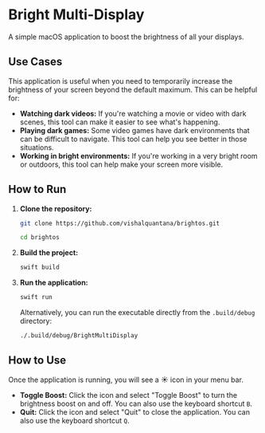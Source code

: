 # Bright Multi-Display

A simple macOS application to boost the brightness of all your displays.

## Use Cases

This application is useful when you need to temporarily increase the brightness of your screen beyond the default maximum. This can be helpful for:

*   **Watching dark videos:** If you're watching a movie or video with dark scenes, this tool can make it easier to see what's happening.
*   **Playing dark games:** Some video games have dark environments that can be difficult to navigate. This tool can help you see better in those situations.
*   **Working in bright environments:** If you're working in a very bright room or outdoors, this tool can help make your screen more visible.

## How to Run

1.  **Clone the repository:**
    ```bash
    git clone https://github.com/vishalquantana/brightos.git

    cd brightos
    ```
2.  **Build the project:**
    ```bash
    swift build
    ```
3.  **Run the application:**
    ```bash
    swift run
    ```
    Alternatively, you can run the executable directly from the `.build/debug` directory:
    ```bash
    ./.build/debug/BrightMultiDisplay
    ```

## How to Use

Once the application is running, you will see a ☀️ icon in your menu bar.

*   **Toggle Boost:** Click the icon and select "Toggle Boost" to turn the brightness boost on and off. You can also use the keyboard shortcut `B`.
*   **Quit:** Click the icon and select "Quit" to close the application. You can also use the keyboard shortcut `Q`.
